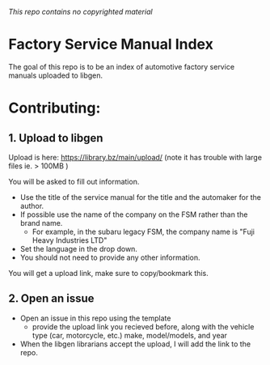 *This repo contains no copyrighted material*

# Factory Service Manual Index
The goal of this repo is to be an index of automotive factory service manuals uploaded to libgen.

# Contributing:
## 1. Upload to libgen
Upload is here: https://library.bz/main/upload/
(note it has trouble with large files ie. > 100MB )

You will be asked to fill out information. 
- Use the title of the service manual for the title and the automaker for the author. 
- If possible use the name of the company on the FSM rather than the brand name. 
    - For example, in the subaru legacy FSM, the company name is "Fuji Heavy Industries LTD"
- Set the language in the drop down.
- You should not need to provide any other information.

You will get a upload link, make sure to copy/bookmark this.

## 2. Open an issue
- Open an issue in this repo using the template
    - provide the upload link you recieved before, along with the vehicle type (car, motorcycle, etc.) make, model/models, and year
- When the libgen librarians accept the upload, I will add the link to the repo.

